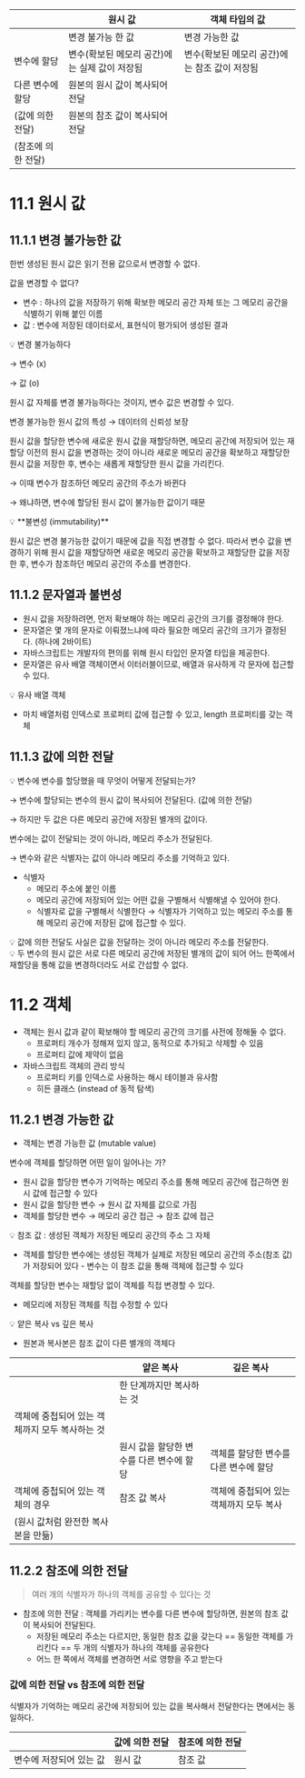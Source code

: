 |                    | 원시 값                                       | 객체 타입의 값                                |
| ------------------ | --------------------------------------------- | --------------------------------------------- |
|                    | 변경 불가능 한 값                             | 변경 가능한 값                                |
| 변수에 할당        | 변수(확보된 메모리 공간)에는 실제 값이 저장됨 | 변수(확보된 메모리 공간)에는 참조 값이 저장됨 |
| 다른 변수에 할당   | 원본의 원시 값이 복사되어 전달                |
| (값에 의한 전달)   | 원본의 참조 값이 복사되어 전달                |
| (참조에 의한 전달) |

# 11.1 원시 값

## 11.1.1 변경 불가능한 값

한번 생성된 원시 값은 읽기 전용 값으로서 변경할 수 없다.

값을 변경할 수 없다?

- 변수 : 하나의 값을 저장하기 위해 확보한 메모리 공간 자체 또는 그 메모리 공간을 식별하기 위해 붙인 이름
- 값 : 변수에 저장된 데이터로서, 표현식이 평가되어 생성된 결과

<aside>
💡 변경 불가능하다

→ 변수 (x)

→ 값 (o)

</aside>

원시 값 자체를 변경 불가능하다는 것이지, 변수 값은 변경할 수 있다.

변경 불가능한 원시 값의 특성 → 데이터의 신뢰성 보장

원시 값을 할당한 변수에 새로운 원시 값을 재할당하면, 메모리 공간에 저장되어 있는 재할당 이전의 원시 값을 변경하는 것이 아니라 새로운 메모리 공간을 확보하고 재할당한 원시 값을 저장한 후, 변수는 새롭게 재할당한 원시 값을 가리킨다.

→ 이때 변수가 참조하던 메모리 공간의 주소가 바뀐다

→ 왜냐하면, 변수에 할당된 원시 값이 불가능한 값이기 때문

<aside>
💡 **불변성 (immutability)**

원시 값은 변경 불가능한 값이기 때문에 값을 직접 변경할 수 없다.
따라서 변수 값을 변경하기 위해 원시 값을 재할당하면 새로운 메모리 공간을 확보하고 재할당한 값을 저장한 후, 변수가 참조하던 메모리 공간의 주소를 변경한다.

</aside>

## 11.1.2 문자열과 불변성

- 원시 값을 저장하려면, 먼저 확보해야 하는 메모리 공간의 크기를 결정해야 한다.
- 문자열은 몇 개의 문자로 이뤄졌느냐에 따라 필요한 메모리 공간의 크기가 결정된다. (하나에 2바이트)
- 자바스크립트는 개발자의 편의를 위해 원시 타입인 문자열 타입을 제공한다.
- 문자열은 유사 배열 객체이면서 이터러블이므로, 배열과 유사하게 각 문자에 접근할 수 있다.

<aside>
💡 유사 배열 객체

- 마치 배열처럼 인덱스로 프로퍼티 값에 접근할 수 있고, length 프로퍼티를 갖는 객체
</aside>

## 11.1.3 값에 의한 전달

<aside>
💡 변수에 변수를 할당했을 때 무엇이 어떻게 전달되는가?

→ 변수에 할당되는 변수의 원시 값이 복사되어 전달된다. (값에 의한 전달)

→ 하지만 두 값은 다른 메모리 공간에 저장된 별개의 값이다.

</aside>

변수에는 값이 전달되는 것이 아니라, 메모리 주소가 전달된다.

→ 변수와 같은 식별자는 값이 아니라 메모리 주소를 기억하고 있다.

- 식별자
  - 메모리 주소에 붙인 이름
  - 메모리 공간에 저장되어 있는 어떤 값을 구별해서 식별해낼 수 있어야 한다.
  - 식별자로 값을 구별해서 식별한다 → 식별자가 기억하고 있는 메모리 주소를 통해 메모리 공간에 저장된 값에 접근할 수 있다.

<aside>
💡 값에 의한 전달도 사실은 값을 전달하는 것이 아니라 메모리 주소를 전달한다.

</aside>

<aside>
💡 두 변수의 원시 값은 서로 다른 메모리 공간에 저장된 별개의 값이 되어 어느 한쪽에서 재할당을 통해 값을 변경하더라도 서로 간섭할 수 없다.

</aside>

# 11.2 객체

- 객체는 원시 값과 같이 확보해야 할 메모리 공간의 크기를 사전에 정해둘 수 없다.
  - 프로퍼티 개수가 정해져 있지 않고, 동적으로 추가되고 삭제할 수 있음
  - 프로퍼티 값에 제약이 없음
- 자바스크립트 객체의 관리 방식
  - 프로퍼티 키를 인덱스로 사용하는 해시 테이블과 유사함
  - 히든 클래스 (instead of 동적 탐색)

## 11.2.1 변경 가능한 값

- 객체는 변경 가능한 값 (mutable value)

변수에 객체를 할당하면 어떤 일이 일어나는 가?

- 원시 값을 할당한 변수가 기억하는 메모리 주소를 통해 메모리 공간에 접근하면 원시 값에 접근할 수 있다
- 원시 값을 할당한 변수 → 원시 값 자체를 값으로 가짐
- 객체를 할당한 변수 → 메모리 공간 접근 → 참조 값에 접근

<aside>
💡 참조 값 : 생성된 객체가 저장된 메모리 공간의 주소 그 자체

- 객체를 할당한 변수에는 생성된 객체가 실제로 저장된 메모리 공간의 주소(참조 값)가 저장되어 있다 - 변수는 이 참조 값을 통해 객체에 접근할 수 있다
</aside>

객체를 할당한 변수는 재할당 없이 객체를 직접 변경할 수 있다.

- 메모리에 저장된 객체를 직접 수정할 수 있다

<aside>
💡 얕은 복사 vs 깊은 복사

- 원본과 복사본은 참조 값이 다른 별개의 객체다

|                                                | 얕은 복사                                | 깊은 복사                               |
| ---------------------------------------------- | ---------------------------------------- | --------------------------------------- |
|                                                | 한 단계까지만 복사하는 것                |
| 객체에 중첩되어 있는 객체까지 모두 복사하는 것 |
|                                                | 원시 값을 할당한 변수를 다른 변수에 할당 | 객체를 할당한 변수를 다른 변수에 할당   |
| 객체에 중첩되어 있는 객체의 경우               | 참조 값 복사                             | 객체에 중첩되어 있는 객체까지 모두 복사 |
| (원시 값처럼 완전한 복사본을 만듦)             |

</aside>

## 11.2.2 참조에 의한 전달

> 여러 개의 식별자가 하나의 객체를 공유할 수 있다는 것

- 참조에 의한 전달 : 객체를 가리키는 변수를 다른 변수에 할당하면, 원본의 참조 값이 복사되어 전달된다.
  - 저장된 메모리 주소는 다르지만, 동일한 참조 값을 갖는다
    == 동일한 객체를 가리킨다
    == 두 개의 식별자가 하나의 객체를 공유한다
  - 어느 한 쪽에서 객체를 변경하면 서로 영향을 주고 받는다

### 값에 의한 전달 vs 참조에 의한 전달

식별자가 기억하는 메모리 공간에 저장되어 있는 값을 복사해서 전달한다는 면에서는 동일하다.

|                         | 값에 의한 전달 | 참조에 의한 전달 |
| ----------------------- | -------------- | ---------------- |
| 변수에 저장되어 있는 값 | 원시 값        | 참조 값          |
